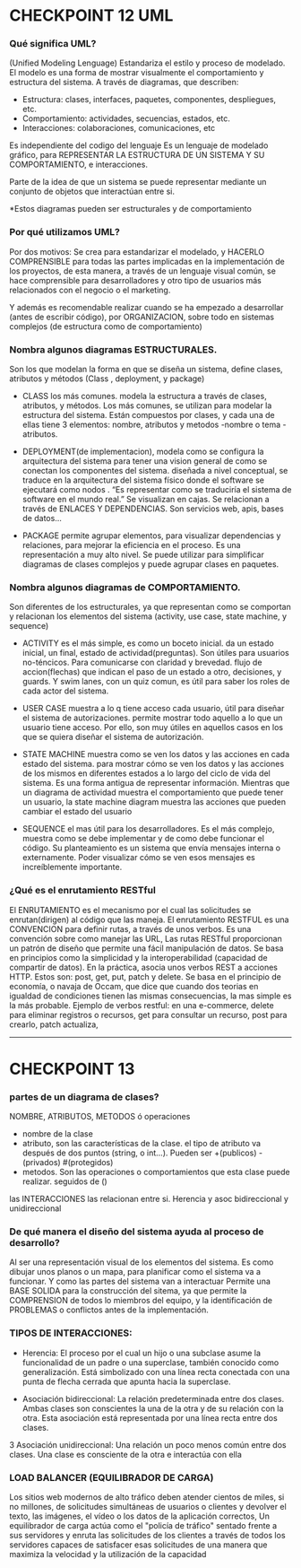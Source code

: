 # CHECKPOINT 12 UML

### Qué significa UML?
(Unified Modeling Lenguage) Estandariza el estilo y proceso de modelado. El modelo es una forma de mostrar visualmente el comportamiento y estructura del sistema. A través de diagramas, que describen:

- Estructura: clases, interfaces, paquetes, componentes, despliegues, etc. 
- Comportamiento: actividades, secuencias, estados, etc. 
- Interacciones: colaboraciones, comunicaciones, etc

Es independiente del codigo del lenguaje Es un lenguaje de modelado gráfico, para REPRESENTAR LA ESTRUCTURA DE UN SISTEMA Y SU COMPORTAMIENTO, e interacciones.

Parte de la idea de que un sistema se puede representar mediante un conjunto de objetos que interactúan entre si.

*Estos diagramas pueden ser estructurales y de comportamiento

### Por qué utilizamos UML?

Por dos motivos: Se crea para estandarizar el modelado, y HACERLO COMPRENSIBLE para todas las partes implicadas en la implementación de los proyectos, de esta manera, a través de un lenguaje visual común, se hace comprensible para desarrolladores y otro tipo de usuarios más relacionados con el negocio o el marketing.

Y además es recomendable realizar cuando se ha empezado a desarrollar (antes de escribir código), por ORGANIZACION, sobre todo en sistemas complejos (de estructura como de comportamiento)

### Nombra algunos diagramas ESTRUCTURALES.
Son los que modelan la forma en que se diseña un sistema, define clases, atributos y métodos (Class , deployment, y package) 

- CLASS los más comunes. modela la estructura a través de clases, atributos, y métodos. 
Los más comunes, se utilizan para modelar la estructura del sistema. Están compuestos por clases, y cada una de ellas tiene 3 elementos: nombre, atributos y metodos -nombre o tema -atributos.

- DEPLOYMENT(de implementacion), modela como se configura la arquitectura del sistema para tener una vision general de como se conectan los componentes del sistema. 
diseñada a nivel conceptual, se traduce en la arquitectura del sistema físico donde el software se ejecutará como nodos . “Es representar como se traduciría el sistema de software en el mundo real.”
Se visualizan en cajas. Se relacionan a través de ENLACES Y DEPENDENCIAS. Son servicios web, apis, bases de datos...

- PACKAGE permite agrupar elementos, para visualizar dependencias y relaciones, para mejorar la eficiencia en el proceso. 
Es una representación a muy alto nivel. Se puede utilizar para simplificar diagramas de clases complejos y puede agrupar clases en paquetes.

### Nombra algunos diagramas de COMPORTAMIENTO.
Son diferentes de los estructurales, ya que representan como se comportan y relacionan los elementos del sistema (activity, use case, state machine, y sequence) 

- ACTIVITY es el más simple, es como un boceto inicial. da un estado inicial, un final, estado de actividad(preguntas).
Son útiles para usuarios no-téncicos. Para comunicarse con claridad y brevedad. 
flujo de accion(flechas) que indican el paso de un estado a otro, decisiones, y guards. Y swim lanes, con un quiz comun, es útil para saber los roles de cada actor del sistema.

- USER CASE muestra a lo q tiene acceso cada usuario, útil para diseñar el sistema de autorizaciones.
permite mostrar todo aquello a lo que un usuario tiene acceso. Por ello, son muy útiles en aquellos casos en los que se quiera diseñar el sistema de autorización.

- STATE MACHINE muestra como se ven los datos y las acciones en cada estado del sistema. para mostrar cómo se ven los datos y las acciones de los mismos en diferentes estados a lo largo del ciclo de vida del sistema. Es una forma antigua de representar información. Mientras que un diagrama de actividad muestra el comportamiento que puede tener un usuario, la state machine diagram muestra las acciones que pueden cambiar el estado del usuario

- SEQUENCE el mas útil para los desarrolladores. Es el más complejo, muestra como se debe implementar y de como debe funcionar el código. Su planteamiento es un sistema que envía mensajes interna o externamente. Poder visualizar cómo se ven esos mensajes es increíblemente importante.

### ¿Qué es el enrutamiento RESTful
El ENRUTAMIENTO es el mecanismo por el cual las solicitudes se enrutan(dirigen) al código que las maneja. El enrutamiento RESTFUL es una CONVENCION para definir rutas, a través de unos verbos. Es una convención sobre como manejar las URL, Las rutas RESTful proporcionan un patrón de diseño que permite una fácil manipulación de datos. Se basa en principios como la simplicidad y la interoperabilidad (capacidad de compartir de datos). En la práctica, asocia unos verbos REST a acciones HTTP. Estos son: post, get, put, patch y delete. Se basa en el principio de economía, o navaja de Occam, que dice que cuando dos teorias en igualdad de condiciones tienen las mismas consecuencias, la mas simple es la más probable. Ejemplo de verbos restful: en una e-commerce, delete para eliminar registros o recursos, get para consultar un recurso, post para crearlo, patch actualiza,

---
# CHECKPOINT 13

### partes de un diagrama de clases?
NOMBRE, ATRIBUTOS, METODOS ó operaciones

- nombre de la clase
- atributo, son las características de la clase. el tipo de atributo va después de dos puntos (string, o int...). Pueden ser +(publicos) -(privados) #(protegidos)
- metodos. Son las operaciones o comportamientos que esta clase puede realizar. seguidos de ()

las INTERACCIONES las relacionan entre si. Herencia y asoc bidireccional y unidireccional

### De qué manera el diseño del sistema ayuda al proceso de desarrollo?
Al ser una representación visual de los elementos del sistema. Es como dibujar unos planos o un mapa, para planificar como el sistema va a funcionar. Y como las partes del sistema van a interactuar Permite una BASE SOLIDA para la construcción del sitema, ya que permite la COMPRENSION de todos lo miembros del equipo, y la identificación de PROBLEMAS o conflictos antes de la implementación.

### TIPOS DE INTERACCIONES:
- Herencia:  El proceso por el cual un hijo o una subclase asume la funcionalidad de un padre o una superclase, también conocido como generalización. Está simbolizado con una línea recta conectada con una punta de flecha cerrada que apunta hacia la superclase. 

- Asociación bidireccional:  La relación predeterminada entre dos clases. Ambas clases son conscientes la una de la otra y de su relación con la otra. Esta asociación está representada por una línea recta entre dos clases.

3 Asociación unidireccional:  Una relación un poco menos común entre dos clases. Una clase es consciente de la otra e interactúa con ella

### LOAD BALANCER (EQUILIBRADOR DE CARGA) 
Los sitios web modernos de alto tráfico deben atender cientos de miles, si no millones, de solicitudes simultáneas de usuarios o clientes y devolver el texto, las imágenes, el vídeo o los datos de la aplicación correctos, Un equilibrador de carga actúa como el "policía de tráfico" sentado frente a sus servidores y enruta las solicitudes de los clientes a través de todos los servidores capaces de satisfacer esas solicitudes de una manera que maximiza la velocidad y la utilización de la capacidad
